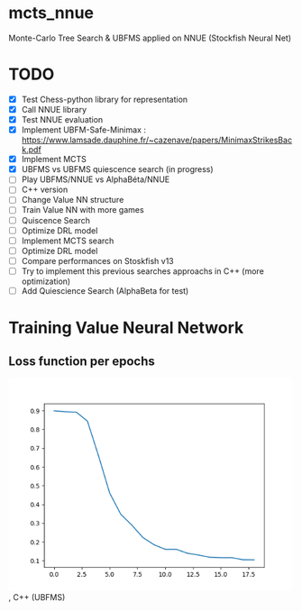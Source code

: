 # mcts_nnue
Monte-Carlo Tree Search & UBFMS applied on NNUE (Stockfish Neural Net) 

# TODO
- [x] Test Chess-python library for representation
- [x] Call NNUE library
- [x] Test NNUE evaluation
- [x] Implement UBFM-Safe-Minimax : https://www.lamsade.dauphine.fr/~cazenave/papers/MinimaxStrikesBack.pdf
- [x] Implement MCTS
- [x] UBFMS vs UBFMS quiescence search (in progress)
- [ ] Play UBFMS/NNUE vs AlphaBéta/NNUE
- [ ] C++ version
- [ ] Change Value NN structure
- [ ] Train Value NN with more games 
- [ ] Quiscence Search
- [ ] Optimize DRL model 
- [ ] Implement MCTS search
- [ ] Optimize DRL model 
- [ ] Compare performances on Stoskfish v13
- [ ] Try to implement this previous searches approachs in C++ (more optimization)
- [ ] Add Quiescience Search (AlphaBeta for test)

# Training Value Neural Network 
## Loss function per epochs 
![img.png](models/img.png) , C++ (UBFMS)
